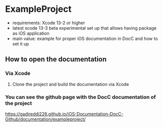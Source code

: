 # ExampleProject
- requirements: Xcode 13-2 or higher
- latest xcode 13-3 beta experimental set up that allows having package as iOS application
- main value: example for proper iOS documentation in DocC and how to set it up

## How to open the documentation
### Via Xcode
1. Clone the project and build the documentation via Xcode 
### You can see the github page with the DocC documentation of the project
https://gadireddi226.github.io/iOS-Documentation-DocC-Github/documentation/exampleproject/



